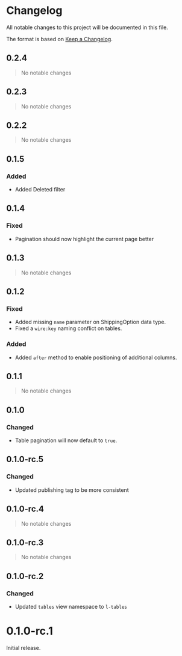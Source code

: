 # Changelog

All notable changes to this project will be documented in this file.

The format is based on [Keep a Changelog](https://keepachangelog.com/en/1.0.0/).

## 0.2.4

> No notable changes

## 0.2.3

> No notable changes

## 0.2.2

> No notable changes

## 0.1.5

### Added

- Added Deleted filter

## 0.1.4

### Fixed

- Pagination should now highlight the current page better

## 0.1.3

> No notable changes

## 0.1.2

### Fixed

- Added missing `name` parameter on ShippingOption data type.
- Fixed a `wire:key` naming conflict on tables.

### Added

- Added `after` method to enable positioning of additional columns.

## 0.1.1

> No notable changes

## 0.1.0

### Changed

- Table pagination will now default to `true`.

## 0.1.0-rc.5

### Changed

- Updated publishing tag to be more consistent

## 0.1.0-rc.4

> No notable changes

## 0.1.0-rc.3

> No notable changes

## 0.1.0-rc.2

### Changed

- Updated `tables` view namespace to `l-tables`

# 0.1.0-rc.1

Initial release.
